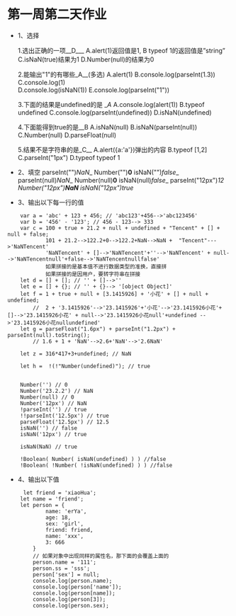 # 第一周第二天作业


- 1、选择

    1.选出正确的一项__D___
        A.alert(1)返回值是1,     B  typeof 1的返回值是”string”
        C.isNaN(true)结果为1    D.Number(null)的结果为0

    2.能输出"1"的有哪些_A__(多选)
        A.alert(1)          B.console.log(parseInt(1.3))   C.console.log(1)  
        D.console.log(isNaN(1))   E.console.log(parseInt("1"))

    3.下面的结果是undefined的是 __A_
        A.console.log(alert(1))                B.typeof undefined
        C.console.log(parseInt(undefined))      D.isNaN(undefined)

    4.下面能得到true的是__B
        A.isNaN(null)  B.isNaN(parseInt(null))  C.Number(null)  D.parseFloat(null)

    5.结果不是字符串的是_C__
        A.alert({a:'a'})弹出的内容  B.typeof [1,2]  C.parseInt("1px")  D.typeof typeof 1

- 2、填空
    parseInt("")_NaN__   Number("")__0__   isNaN("")_false__
    parseInt(null)_NaN__   Number(null)__0__   isNaN(null)_false__
    parseInt("12px")__12_   Number("12px")__NaN__   isNaN("12px")_true__


- 3、输出以下每一行的值

```
    var a = 'abc' + 123 + 456; // 'abc123'+456-->'abc123456'
    var b = '456' - '123'; // 456 - 123--> 333
    var c = 100 + true + 21.2 + null + undefined + "Tencent" + [] + null + false;
            101 + 21.2-->122.2+0-->122.2+NaN-->NaN +  "Tencent"--->'NaNTencent'
            'NaNTencent' + []-->'NaNTencent'+''-->'NaNTencent' + null-->'NaNTencentnull'+false-->'NaNTencentnullfalse'
            如果拼接的是基本值不进行数据类型的准换，直接拼
            如果拼接的是因用户，要转字符串在拼接
    let d = [] + []; // '' + []-->''
    let e = [] + {}; // '' + {}--> '[object Object]'
    let f = 1 + true + null + [3.1415926] + '小花' + [] + null + undefined;
        //  2 + '3.1415926'-->'23.1415926'+'小花'-->'23.1415926小花'+[]-->'23.1415926小花' + null-->'23.1415926小花null'+undefined -->'23.1415926小花nullundefined'
    let g = parseFloat("1.6px") + parseInt("1.2px") + parseInt(null).toString();
        // 1.6 + 1 + 'NaN'-->2.6+'NaN'-->'2.6NaN'

    let z = 316*417+3+undefined; // NaN

    let h =  !(!"Number(undefined)"); // true


    Number('') // 0
    Number('23.2.2') // NaN
    Number(null) // 0
    Number('12px') // NaN
    !parseInt('') // true
    !!parseInt('12.5px') // true
    parseFloat('12.5px') // 12.5
    isNaN('') // false
    isNaN('12px') // true

    isNaN(NaN) // true

    !Boolean( Number( isNaN(undefined) ) ) //false
    !Boolean( !Number( !isNaN(undefined) ) ) //false

```



- 4、输出以下值
```
     let friend = 'xiaoHua';
    let name = 'friend';
    let person = {
            name: 'erYa',
            age: 18,
            sex: 'girl',
            friend: friend,
            name: 'xxx',
            3: 666
        }
        // 如果对象中出现同样的属性名，那下面的会覆盖上面的
        person.name = '111';
        person.ss = 'sss';
        person['sex'] = null;
        console.log(person.name);
        console.log(person['name']);
        console.log(person[name]);
        console.log(person[3]);
        console.log(person.sex);

```
 
